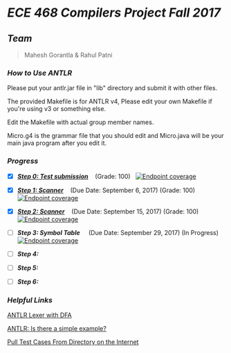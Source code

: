 # ***ECE 468 Compilers Project Fall 2017***

## ***Team***
> Mahesh Gorantla & Rahul Patni

### ***How to Use ANTLR***
Please put your antlr.jar file in "lib" directory
and submit it with other files.

The provided Makefile is for ANTLR v4,
Please edit your own Makefile if you're using v3 or something else.

Edit the Makefile with actual group member names.

Micro.g4 is the grammar file that you should edit and Micro.java will be your main java program after you edit it.

### ***Progress***
- [x] [***Step 0: Test submission***](https://github.com/ECE468/468project-just-in-time-droids/tree/step0-submission)&nbsp;&nbsp;&nbsp;&nbsp;(Grade: 100)&nbsp;&nbsp; [![Endpoint coverage](http://progressed.io/bar/100?title=done)](#progress)
- [x] [***Step 1: Scanner***](https://github.com/ECE468/468project-just-in-time-droids/tree/step1-submission)&nbsp;&nbsp;&nbsp;&nbsp;(Due Date: September 6, 2017) (Grade: 100)&nbsp;&nbsp; [![Endpoint coverage](http://progressed.io/bar/100?title=done)](#progress)
- [x] [***Step 2: Scanner***](https://github.com/ECE468/468project-just-in-time-droids/tree/step2-submission)&nbsp;&nbsp;&nbsp;&nbsp;(Due Date: September 15, 2017) (Grade: 100) &nbsp;&nbsp;[![Endpoint coverage](http://progressed.io/bar/100?title=done)](#progress)
- [ ] ***Step 3: Symbol Table*** &nbsp;&nbsp;&nbsp;&nbsp;(Due Date: September 29, 2017) (In Progress) &nbsp;&nbsp; [![Endpoint coverage](http://progressed.io/bar/10?title=progress)](#progress)
- [ ] ***Step 4:***
- [ ] ***Step 5:***
- [ ] ***Step 6:***


### ***Helpful Links***
[ANTLR Lexer with DFA](http://web.mit.edu/dmaze/school/6.824/antlr-2.7.0/doc/lexer.html#dfacompare)

[ANTLR: Is there a simple example?](https://stackoverflow.com/questions/1931307/antlr-is-there-a-simple-example)

[Pull Test Cases From Directory on the Internet](https://stackoverflow.com/questions/273743/using-wget-to-recursively-fetch-a-directory-with-arbitrary-files-in-it)

